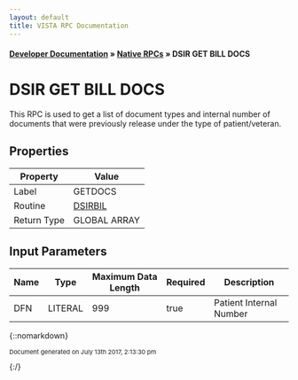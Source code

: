 ```yaml
---
layout: default
title: VISTA RPC Documentation
---
```


#### [Developer Documentation](../index) &#187; [Native RPCs](TableOfContents) &#187; DSIR GET BILL DOCS<br/>
# DSIR GET BILL DOCS

This RPC is used to get a list of document types and internal number of documents that were previously release under the type of patient/veteran.

## Properties

Property | Value
--- | ---
Label | GETDOCS
Routine | [DSIRBIL](http://code.osehra.org/dox/Routine_DSIRBIL_source.html)
Return Type | GLOBAL ARRAY


## Input Parameters

Name | Type | Maximum Data Length | Required | Description
--- | --- | --- | --- | ---
DFN | LITERAL | 999 | true | Patient Internal Number



{::nomarkdown} <br/><p style="font-size: 11px">Document generated on July 13th 2017, 2:13:30 pm</p>{:/}